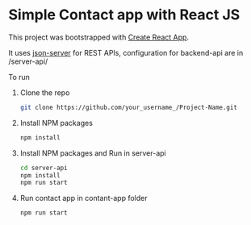 # Simple Contact app with React JS

This project was bootstrapped with [Create React App](https://github.com/facebook/create-react-app).

It uses [json-server](https://www.npmjs.com/package/json-server) for REST APIs, configuration for backend-api are in /server-api/ 

To run 

1. Clone the repo
   ```sh
   git clone https://github.com/your_username_/Project-Name.git
   ```
2. Install NPM packages
   ```sh
   npm install
   ```
3. Install NPM packages and Run in server-api
   ```sh
   cd server-api
   npm install
   npm run start
   ```
4. Run contact app in contant-app folder
   ```sh
   npm run start
